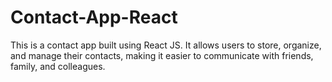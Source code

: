 # Contact-App-React
This is a contact app built using React JS. It allows users to store, organize, and manage their contacts, making it easier to communicate with friends, family, and colleagues.
